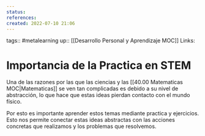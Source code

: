 ```yaml
---
status:
references:
created: 2022-07-10 21:06
---
```

tags:: #metalearning 
up:: [[Desarrollo Personal y Aprendizaje MOC]]
Links: 
# Importancia de la Practica en STEM
Una de las razones por las que las ciencias y las [[40.00 Matematicas MOC|Matematicas]] se ven tan complicadas es debido a su nivel de abstracción, lo que hace que estas ideas pierdan contacto con el mundo físico.

Por esto es importante aprender estos temas mediante practica y ejercicios. Esto nos permite conectar estas ideas abstractas con las acciones concretas que realizamos y los problemas que resolvemos.